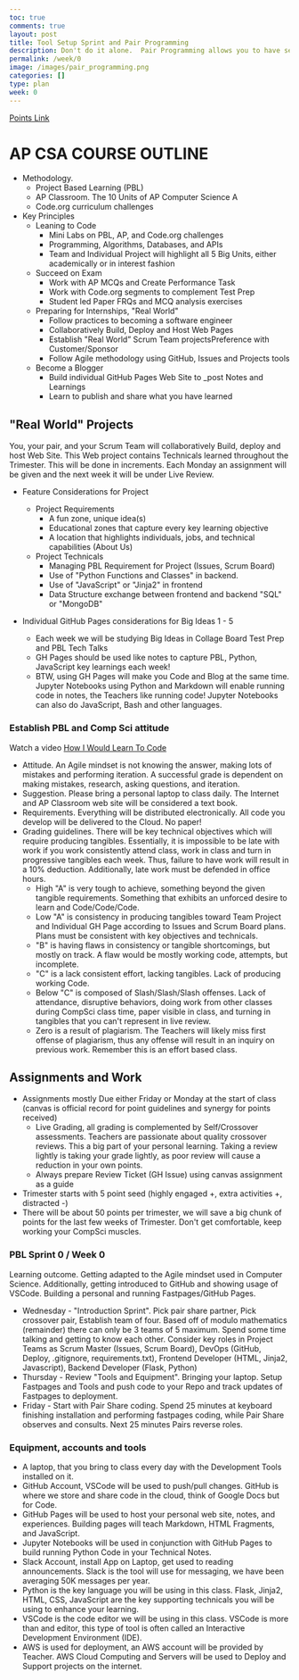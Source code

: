 ```yaml
---
toc: true
comments: true
layout: post
title: Tool Setup Sprint and Pair Programming
description: Don't do it alone.  Pair Programming allows you to have secondary thinking as you work, not just a reflection after you are done, but real time.
permalink: /week/0
image: /images/pair_programming.png
categories: []
type: plan
week: 0
---
```


[Points Link](https://github.com/nighthawkcoders/APCSP/issues/11)

# AP CSA COURSE OUTLINE
- Methodology.  
    - Project Based Learning (PBL) 
    - AP Classroom. The 10 Units of AP Computer Science A
    - Code.org curriculum challenges 
- Key Principles
    - Leaning to Code
        - Mini Labs on PBL, AP, and Code.org challenges
        - Programming, Algorithms, Databases, and APIs
        - Team and Individual Project will highlight all 5 Big Units, either academically or in interest fashion
    - Succeed on Exam
        - Work with AP MCQs and Create Performance Task
        - Work with Code.org segments to complement Test Prep
        - Student led Paper FRQs and MCQ analysis exercises
    - Preparing for Internships, "Real World"
        - Follow practices to becoming a software engineer
        - Collaboratively Build, Deploy and Host Web Pages
        - Establish "Real World” Scrum Team projectsPreference with Customer/Sponsor
        - Follow Agile methodology using GitHub, Issues and Projects tools
    - Become a Blogger
        - Build individual GitHub Pages Web Site to _post Notes and Learnings
        - Learn to publish and share what you have learned


## "Real World" Projects
You, your pair, and your Scrum Team will collaboratively Build, deploy and host Web Site.  This Web project contains Technicals learned throughout the Trimester.  This will be done in increments.  Each Monday an assignment will be given and the next week it will be under Live Review.

- Feature Considerations for Project
    - Project Requirements
        - A fun zone, unique idea(s)
        - Educational zones that capture every key learning objective
        - A location that highlights individuals, jobs, and technical capabilities (About Us)
    - Project Technicals
        - Managing PBL Requirement for Project (Issues, Scrum Board)
        - Use of "Python Functions and Classes" in backend.
        - Use of "JavaScript" or "Jinja2" in frontend
        - Data Structure exchange between frontend and backend "SQL" or "MongoDB"

- Individual GitHub Pages considerations for Big Ideas 1 - 5
    - Each week we will be studying Big Ideas in Collage Board Test Prep and PBL Tech Talks
    - GH Pages should be used like notes to capture PBL, Python, JavaScript key learnings each week!  
    - BTW, using GH Pages will make you Code and Blog at the same time.  Jupyter Notebooks using Python and Markdown will enable running code in notes, the Teachers like running code!  Jupyter Notebooks can also do JavaScript, Bash and other languages.


### Establish PBL and Comp Sci attitude
Watch a video [How I Would Learn To Code](https://www.youtube.com/watch?v=k9WqpQp8VSU)
- Attitude.  An Agile mindset is not knowing the answer, making lots of mistakes and performing iteration.  A successful grade is dependent on making mistakes, research, asking questions, and iteration.
- Suggestion. Please bring a personal laptop to class daily.  The Internet and AP Classroom web site will be considered a text book.  
- Requirements. Everything will be distributed electronically.  All code you develop will be delivered to the Cloud. No paper!
- Grading guidelines. There will be key technical objectives which will require producing tangibles. Essentially, it is impossible to be late with work if you work consistently attend class, work in class and turn in progressive tangibles each week.  Thus, failure to have work will result in a 10% deduction.  Additionally, late work must be defended in office hours.  
    - High "A" is very tough to achieve, something beyond the given tangible requirements.  Something that exhibits an unforced desire to learn and Code/Code/Code.
    - Low "A" is consistency in producing tangibles toward Team Project and Individual GH Page according to Issues and Scrum Board plans.   Plans must be consistent with key objectives and technicals.
    - "B" is having flaws in consistency or tangible shortcomings, but mostly on track.  A flaw would be mostly working code, attempts, but incomplete.
    - "C" is a lack consistent effort, lacking tangibles. Lack of producing working Code.
    - Below "C" is composed of Slash/Slash/Slash offenses. Lack of attendance, disruptive behaviors, doing work from other classes during CompSci class time, paper visible in class, and turning in tangibles that you can't represent in live review.
    - Zero is a result of plagiarism.  The Teachers will likely miss first offense of plagiarism, thus any offense will result in an inquiry on previous work. Remember this is an effort based class.


## Assignments and Work
- Assignments mostly Due either Friday or Monday at the start of class (canvas is official record for point guidelines and synergy for points received)
    - Live Grading, all grading is complemented by Self/Crossover assessments. Teachers are passionate about quality crossover reviews.  This a big part of your personal learning.  Taking a review lightly is taking your grade lightly, as poor review will cause a reduction in your own points.
    - Always prepare Review Ticket (GH Issue) using canvas assignment as a guide
- Trimester starts with 5 point seed (highly engaged +, extra activities +, distracted -)
- There will be about 50 points per trimester, we will save a big chunk of points for the last few weeks of Trimester.  Don't get comfortable, keep working your CompSci muscles.


### PBL Sprint 0 / Week 0
Learning outcome.  Getting adapted to the Agile mindset used in Computer Science.  Additionally, getting introduced to GitHub and showing usage of VSCode.   Building a personal and running Fastpages/GitHub Pages.
- Wednesday - "Introduction Sprint".  Pick pair share partner, Pick crossover pair, Establish team of four.  Based off of modulo mathematics (remainder) there can only be 3 teams of 5 maximum.   Spend some time talking and getting to know each other.  Consider key roles in Project Teams as Scrum Master (Issues, Scrum Board), DevOps (GitHub, Deploy, .gitignore, requirements.txt), Frontend Developer (HTML, Jinja2, Javascript), Backend Developer (Flask, Python)
- Thursday - Review "Tools and Equipment".  Bringing your laptop.  Setup Fastpages and Tools and push code to your Repo and track updates of Fastpages to deployment.
- Friday - Start with Pair Share coding. Spend 25 minutes at keyboard finishing installation and performing fastpages coding, while Pair Share observes and consults.  Next 25 minutes Pairs reverse roles.


### Equipment, accounts and tools
- A laptop, that you bring to class every day with the Development Tools installed on it.
- GitHub Account, VSCode will be used to push/pull changes. GitHub is where we store and share code in the cloud, think of Google Docs but for Code.
- GitHub Pages will be used to host your personal web site, notes, and experiences.  Building pages will teach Markdown, HTML Fragments, and JavaScript.
- Jupyter Notebooks will be used in conjunction with GitHub Pages to build running Python Code in your Technical Notes.
- Slack Account, install App on Laptop, get used to reading announcements. Slack is the tool will use for messaging, we have been averaging 50K messages per year.
- Python is the key language you will be using in this class.  Flask, Jinja2, HTML, CSS, JavaScript are the key supporting technicals you will be using to enhance your learning.
- VSCode is the code editor we will be using in this class.  VSCode is more than and editor, this type of tool is often called an Interactive Development Environment (IDE). 
- AWS is used for deployment, an AWS account will be provided by Teacher.  AWS Cloud Computing and Servers will be used to Deploy and Support projects on the internet.